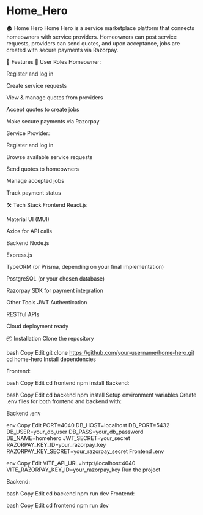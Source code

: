 # Home_Hero

🏠 Home Hero
Home Hero is a service marketplace platform that connects homeowners with service providers.
Homeowners can post service requests, providers can send quotes, and upon acceptance, jobs are created with secure payments via Razorpay.

🚀 Features
👤 User Roles
Homeowner:

Register and log in

Create service requests

View & manage quotes from providers

Accept quotes to create jobs

Make secure payments via Razorpay

Service Provider:

Register and log in

Browse available service requests

Send quotes to homeowners

Manage accepted jobs

Track payment status

🛠 Tech Stack
Frontend
React.js

Material UI (MUI)

Axios for API calls

Backend
Node.js

Express.js

TypeORM (or Prisma, depending on your final implementation)

PostgreSQL (or your chosen database)

Razorpay SDK for payment integration

Other Tools
JWT Authentication

RESTful APIs

Cloud deployment ready

📦 Installation
Clone the repository

bash
Copy
Edit
git clone https://github.com/your-username/home-hero.git
cd home-hero
Install dependencies

Frontend:

bash
Copy
Edit
cd frontend
npm install
Backend:

bash
Copy
Edit
cd backend
npm install
Setup environment variables
Create .env files for both frontend and backend with:

Backend .env

env
Copy
Edit
PORT=4040
DB_HOST=localhost
DB_PORT=5432
DB_USER=your_db_user
DB_PASS=your_db_password
DB_NAME=homehero
JWT_SECRET=your_secret
RAZORPAY_KEY_ID=your_razorpay_key
RAZORPAY_KEY_SECRET=your_razorpay_secret
Frontend .env

env
Copy
Edit
VITE_API_URL=http://localhost:4040
VITE_RAZORPAY_KEY_ID=your_razorpay_key
Run the project

Backend:

bash
Copy
Edit
cd backend
npm run dev
Frontend:

bash
Copy
Edit
cd frontend
npm run dev
